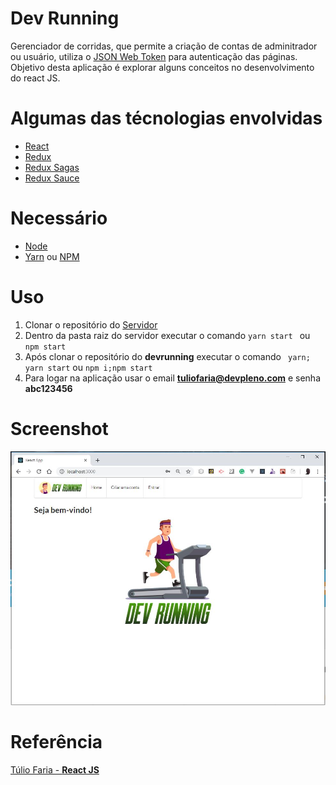 # Dev Running

Gerenciador de corridas, que permite a criação de contas de adminitrador ou usuário, utiliza o [JSON Web Token](https://jwt.io/) para autenticação das páginas. Objetivo desta aplicação é explorar alguns conceitos no desenvolvimento do react JS.

# Algumas das técnologias envolvidas

- [React](https://reactjs.org/)
- [Redux](https://redux.js.org/)
- [Redux Sagas](https://redux-saga.js.org/)
- [Redux Sauce](https://github.com/infinitered/reduxsauce)

# Necessário
- [Node](https://nodejs.org/en/)
- [Yarn](https://yarnpkg.com/pt-BR/) ou [NPM](https://www.npmjs.com/get-npm)

# Uso
   
1. Clonar o repositório do [Servidor](https://github.com/tuliofaria/devreactjs-bootcamp-runs-server)
1. Dentro da pasta raiz do servidor executar o comando `yarn start ` ou `npm start`
1. Após clonar o repositório do **devrunning** executar o comando ` yarn; yarn start` ou `npm i;npm start`
1. Para logar na aplicação usar o email **tuliofaria@devpleno.com** e senha **abc123456**


# Screenshot

 ![](https://github.com/denmarksdev/devrunning/blob/master/Screenshot.jpg?raw=true "Dev Running")


# Referência
[Túlio Faria - **React JS**](https://www.devpleno.com/)
